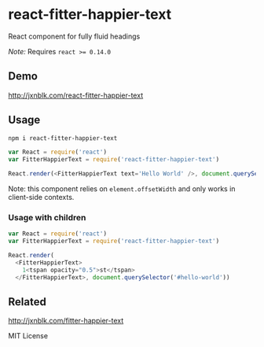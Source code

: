 # react-fitter-happier-text

React component for fully fluid headings

*Note:* Requires `react >= 0.14.0`

## Demo

http://jxnblk.com/react-fitter-happier-text

## Usage

```bash
npm i react-fitter-happier-text
```

```js
var React = require('react')
var FitterHappierText = require('react-fitter-happier-text')

React.render(<FitterHappierText text='Hello World' />, document.querySelector('#hello-world'))
```

Note: this component relies on `element.offsetWidth` and only works in client-side contexts.

### Usage with children

```js
var React = require('react')
var FitterHappierText = require('react-fitter-happier-text')

React.render(
  <FitterHappierText>
    1<tspan opacity="0.5">st</tspan>
  </FitterHappierText>, document.querySelector('#hello-world'))
```

## Related

http://jxnblk.com/fitter-happier-text

MIT License

